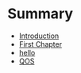 # Summary

* [Introduction](README.md)
* [First Chapter](chapter1.md)
* [hello](hello.md)
* [QOS](qos.md)

